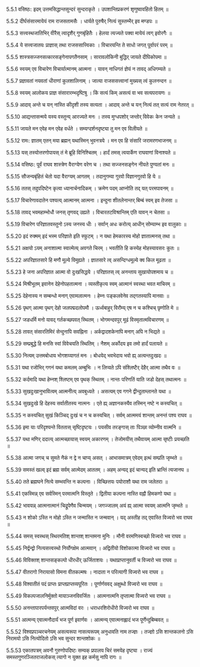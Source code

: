 5.5.1
वसिष्ठः:
इदम् उत्तमसिद्धान्तसुन्दरं सुन्दराकृते ।
उपशान्तिप्रकरणं शृणुष्वावहितो हितम् ॥


5.5.2
दीर्घसंसारमायेयं राम राजसतामसैः ।
धार्यते पुरुषैर् नित्यं सुस्तम्भैर् इव मण्डपः ॥


5.5.3
सत्त्वस्थजातिभिर् वीरैस् त्वादृशैर् गुणबृंहितैः ।
हेलया त्यज्यते पक्वा मायेयं त्वग् इवोरगैः ॥


5.5.4
ये सत्त्वजातयः प्राज्ञास् तथा राजससात्त्विकाः ।
विचारयन्ति ते साधो जगत् पूर्वापरं परम् ॥


5.5.5
शास्त्रसज्जनसत्कारसङ्गेनापगतैनसाम् ।
सारावलोकिनी बुद्धिर् जायते दीपिकोपमा ॥


5.5.6
स्वयम् एव विचारेण विचार्यात्मानम् आत्मना ।
यावन् नाधिगतं ज्ञेयं न तावद् अधिगम्यते ॥


5.5.7
प्रज्ञावतां नयवतां धीराणां कुलशालिनाम् ।
जात्या राजससत्त्वानां मुख्यस् त्वं कुलनन्दन ॥


5.5.8
स्वयम् आलोकय प्राज्ञ संसारारम्भदृष्टिषु ।
किं सत्यं किम् असत्यं वा भव सत्यपरायणः ॥


5.5.9
आदाव् अन्ते च यन् नास्ति कीदृशी तस्य सत्यता ।
आदाव् अन्ते च यन् नित्यं तत् सत्यं राम नेतरत् ॥


5.5.10
आद्यन्तासन्मये यस्य वस्तुन्य् आरज्यते मनः ।
तस्य मुग्धपशोर् जन्तोर् विवेकः केन जन्यते ॥


5.5.11
जायते मन एवेह मन एवेह वर्धते ।
सम्यग्दर्शनदृष्ट्या तु मन एव विलीयते ॥


5.5.12
रामः:
ज्ञातम् एतन् मया ब्रह्मन् यथास्मिन् भुवनत्रये ।
मन एव हि संसारि जरामरणभाजनम् ॥


5.5.13
यस् तस्योत्तरणोपायस् तं मे ब्रूहि विनिश्चितम् ।
हार्दं तमस् त्वयार्केण राघवाणां विनाश्यते ॥


5.5.14
वसिष्ठः:
पूर्वं राघव शास्त्रेण वैराग्येण वरेण च ।
तथा सज्जनसङ्गेन नीयते पुण्यतां मनः ॥


5.5.15
सौजन्यबृंहितं चेतो यदा वैराग्यम् आगतम् ।
तदानुगम्या गुरवो विज्ञानगुरवो हि ये ॥


5.5.16
ततस् तदुपदिष्टेन कृत्वा ध्यानार्चनादिकम् ।
क्रमेण पदम् आप्नोति तद् यत् परमपावनम् ॥


5.5.17
विचारेणावदातेन पश्यत्य् आत्मानम् आत्मना ।
इन्दुना शीतलेनान्तर् बिम्बं स्वम् इव तेजसा ॥


5.5.18
तावद् भवमहाम्भोधौ जनस् तृणवद् उह्यते ।
विचारतटविश्रान्तिम् एति यावन् न चेतसा ॥


5.5.19
विचारेण परिज्ञातवस्तुनो ऽस्य जनस्य धीः ।
सर्वान् अधः करोत्य् आधीन् सोम्याम्भ इव वालुकाः ॥


5.5.20
इदं रुक्मम् इदं भस्म परिज्ञाते इति स्फुटम् ।
न यथा हेमकारस्य मोहो ज्ञातात्मनस् तथा ॥


5.5.21
अक्षयो ऽयम् अनाशात्मा स्वात्मेत्य् अवगते चिरम् ।
भवतीति हि कस्येह मोहस्यावसरः कुतः ॥


5.5.22
अपरिज्ञातसारे हि मणौ मूल्ये विमुह्यते ।
ज्ञातसारे त्व् असन्दिग्धमूल्ये क्व किल मूढता ॥


5.5.23
हे जना अपरिज्ञात आत्मा वो दुःखसिद्धये ।
परिज्ञातस् त्व् अनन्ताय सुखायोपशमाय च ॥


5.5.24
मिश्रीभूतम् इवानेन देहेनोपहतात्मना ।
व्यस्तीकृत्य स्वम् आत्मानं स्वस्था भवत माचिरम् ॥


5.5.25
देहेनास्य न सम्बन्धो मनाग् एवामलात्मनः ।
हेम्नः पङ्कलवेनेव तद्गतस्यापि मानवाः ॥


5.5.26
पृथग् आत्मा पृथग् देहो जलपद्मदलोपमौ ।
ऊर्ध्वबाहुर् विरौम्य् एष न च कश्चिच् छृणोति मे ॥


5.5.27
जडधर्मि मनो यावद् गर्तकच्छपवत् स्थितम् ।
भोगमन्दवपुर् मूढं विस्मृतात्मविचारणम् ॥


5.5.28
तावत् संसारतिमिरं सेन्दुनापि सवह्निना ।
अर्कद्वादशकेनापि मनाग् अपि न भिद्यते ॥


5.5.29
सम्प्रबुद्धे हि मनसि स्वां विवेचयति स्थितिम् ।
नैशम् अर्कोदय इव तमो हार्दं पलायते ॥


5.5.30
नित्यम् उत्तमबोधाय भोगशय्यागतं मनः ।
बोधयेद् भवभेदाय भवो ह्य् अत्यन्तदुःखदः ॥


5.5.31
यथा रजोभिर् गगनं यथा कमलम् अम्बुभिः ।
न लिप्यते ऽपि संश्लिष्टैर् देहैर् आत्मा तथैव वः ॥


5.5.32
कर्दमादि यथा हेम्नश् श्लिष्टम् एव पृथक् स्थितम् ।
नान्तः परिणतिं याति जडो देहस् तथात्मनः ॥


5.5.33
सुखदुःखानुभावित्वम् आत्मनीत्य् अवबुध्यते ।
असत्यम् एव गगने द्वीन्दुताम्लानते यथा ॥


5.5.34
सुखदुःखे हि देहस्य सर्वातीतस्य नात्मनः ।
एते ह्य् अज्ञानकस्यैव तस्मिन् नष्टे न कस्यचित् ॥


5.5.35
न कस्यचित् सुखं किञ्चिद् दुःखं च न च कस्यचित् ।
सर्वम् आत्ममयं शान्तम् अनन्तं पश्य राघव ॥


5.5.36
इमा याः परिदृश्यन्ते विततास् सृष्टिदृष्टयः ।
पयसीव तरङ्गास् ताः पिञ्छा व्योम्नीव वात्मनि ॥


5.5.37
यथा मणिर् ददात्य् आत्मच्छायास् स्वयम् अकारणम् ।
तेजोमयीस् तथैवायम् आत्मा सृष्टीः प्रयच्छति ॥


5.5.38
आत्मा जगच् च सुमते नैकं न द्वे न चाप्य् असत् ।
आभासमात्रम् एवेदम् इत्थं सम्प्रति जृम्भते ॥


5.5.39
समस्तं खल्व् इदं ब्रह्म सर्वम् आत्मेदम् आततम् ।
अहम् अन्यद् इदं चान्यद् इति भ्रान्तिं त्यजानघ ॥


5.5.40
तते ब्रह्मघने नित्ये सम्भवन्ति न कल्पनाः ।
विच्छित्तयः पयोराशौ यथा राम जलेतराः ॥


5.5.41
एकस्मिन्न् एव सर्वस्मिन् परमात्मनि विस्तृते ।
द्वितीया कल्पना नास्ति वह्नौ हिमकणो यथा ॥


5.5.42
भावयन्न् आत्मनात्मानं चिद्रूपेणैव चिन्मयम् ।
जगज्जालम् अयं ह्य् आत्मा स्वयम् आत्मनि जृम्भते ॥


5.5.43
न शोको ऽस्ति न मोहो ऽस्ति न जन्मास्ति न जन्मवान् ।
यद् अस्तीह तद् एवास्ति विज्वरो भव राघव ॥


5.5.44
समस् स्वस्थस् स्थिरमतिश् शान्तश् शान्तमना मुनिः ।
मौनी वरमणिस्वच्छो विज्वरो भव राघव ॥


5.5.45
निर्द्वन्द्वो नित्यसत्त्वस्थो निर्योगक्षेम आत्मवान् ।
अद्वितीयो विशोकात्मा विज्वरो भव राघव ॥


5.5.46
विविक्तश् शान्तसङ्कल्पो धीरधीर् ऊर्जिताशयः ।
यथाप्राप्तानुवर्ती च विज्वरो भव राघव ॥


5.5.47
वीतरागो निरायासो विमना वीतकल्मषः ।
नादाता न परित्यागी विज्वरो भव राघव ॥


5.5.48
विश्वातीतं पदं प्राप्तः प्राप्तप्राप्तव्यपूरितः ।
पूर्णार्णववद् अक्षुब्धो विज्वरो भव राघव ॥


5.5.49
विकल्पजालनिर्मुक्तो मायाञ्जनविवर्जितः ।
आत्मनात्मनि तृप्तात्मा विज्वरो भव राघव ॥


5.5.50
अनन्तापारपर्यन्तवपुर् आत्मविदां वरः ।
धराधरशिरोधीरो विज्वरो भव राघव ॥


5.5.51
आत्मन्य् एवात्मनौदार्यं भज पूर्ण इवार्णवः ।
आत्मन्य् एवात्मनाह्लादं भज पूर्णेन्दुबिम्बवत् ॥


5.5.52
विश्वप्रपञ्चरचनेयम् असत्यरूपा नासत्यरूपम् अनुधावति नाम तज्ज्ञः ।
तज्ज्ञो ऽसि शान्तकलनो ऽसि निरामयो ऽसि नित्योदितो ऽसि भव सुन्दर शान्तशोकः ॥


5.5.53
एकातपत्रम् अवनौ गुरुणोपदिष्टः सम्यक् प्रपालय चिरं समयेह दृष्ट्या ।
राज्यं समस्तगुणरञ्जितराजलोकस् त्यागो न युक्त इह कर्मसु नापि रागः ॥

